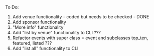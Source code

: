 To Do:

1. Add venue functionality - coded but needs to be checked - DONE
2. Add sponsor functionality
3. "More info" functionality
4. Add "list by venue" functionality to CLI ???
5. Refactor events with super class = event and subclasses top_ten, featured, listed ???
6. Add "list all" functionality to CLI
